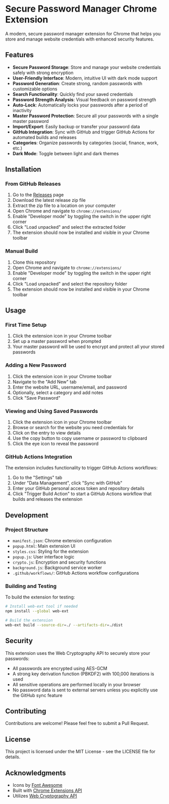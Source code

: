 # Secure Password Manager Chrome Extension

A modern, secure password manager extension for Chrome that helps you store and manage website credentials with enhanced security features.

## Features

- **Secure Password Storage**: Store and manage your website credentials safely with strong encryption
- **User-Friendly Interface**: Modern, intuitive UI with dark mode support
- **Password Generation**: Create strong, random passwords with customizable options
- **Search Functionality**: Quickly find your saved credentials
- **Password Strength Analysis**: Visual feedback on password strength
- **Auto-Lock**: Automatically locks your passwords after a period of inactivity
- **Master Password Protection**: Secure all your passwords with a single master password
- **Import/Export**: Easily backup or transfer your password data
- **GitHub Integration**: Sync with GitHub and trigger GitHub Actions for automated builds and releases
- **Categories**: Organize passwords by categories (social, finance, work, etc.)
- **Dark Mode**: Toggle between light and dark themes

## Installation

### From GitHub Releases

1. Go to the [Releases](https://github.com/yourusername/password-manager-extension/releases) page
2. Download the latest release zip file
3. Extract the zip file to a location on your computer
4. Open Chrome and navigate to `chrome://extensions/`
5. Enable "Developer mode" by toggling the switch in the upper right corner
6. Click "Load unpacked" and select the extracted folder
7. The extension should now be installed and visible in your Chrome toolbar

### Manual Build

1. Clone this repository
2. Open Chrome and navigate to `chrome://extensions/`
3. Enable "Developer mode" by toggling the switch in the upper right corner
4. Click "Load unpacked" and select the repository folder
5. The extension should now be installed and visible in your Chrome toolbar

## Usage

### First Time Setup

1. Click the extension icon in your Chrome toolbar
2. Set up a master password when prompted
3. Your master password will be used to encrypt and protect all your stored passwords

### Adding a New Password

1. Click the extension icon in your Chrome toolbar
2. Navigate to the "Add New" tab
3. Enter the website URL, username/email, and password
4. Optionally, select a category and add notes
5. Click "Save Password"

### Viewing and Using Saved Passwords

1. Click the extension icon in your Chrome toolbar
2. Browse or search for the website you need credentials for
3. Click on the entry to view details
4. Use the copy button to copy username or password to clipboard
5. Click the eye icon to reveal the password

### GitHub Actions Integration

The extension includes functionality to trigger GitHub Actions workflows:

1. Go to the "Settings" tab
2. Under "Data Management", click "Sync with GitHub"
3. Enter your GitHub personal access token and repository details
4. Click "Trigger Build Action" to start a GitHub Actions workflow that builds and releases the extension

## Development

### Project Structure

- `manifest.json`: Chrome extension configuration
- `popup.html`: Main extension UI
- `styles.css`: Styling for the extension
- `popup.js`: User interface logic
- `crypto.js`: Encryption and security functions
- `background.js`: Background service worker
- `.github/workflows/`: GitHub Actions workflow configurations

### Building and Testing

To build the extension for testing:

```bash
# Install web-ext tool if needed
npm install --global web-ext

# Build the extension
web-ext build --source-dir=./ --artifacts-dir=./dist
```

## Security

This extension uses the Web Cryptography API to securely store your passwords:

- All passwords are encrypted using AES-GCM
- A strong key derivation function (PBKDF2) with 100,000 iterations is used
- All sensitive operations are performed locally in your browser
- No password data is sent to external servers unless you explicitly use the GitHub sync feature

## Contributing

Contributions are welcome! Please feel free to submit a Pull Request.

## License

This project is licensed under the MIT License - see the LICENSE file for details.

## Acknowledgments

- Icons by [Font Awesome](https://fontawesome.com/)
- Built with [Chrome Extensions API](https://developer.chrome.com/docs/extensions/)
- Utilizes [Web Cryptography API](https://developer.mozilla.org/en-US/docs/Web/API/Web_Crypto_API)
